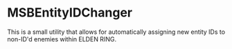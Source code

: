 # MSBEntityIDChanger

This is a small utility that allows for automatically assigning new entity IDs to non-ID'd enemies within ELDEN RING.
